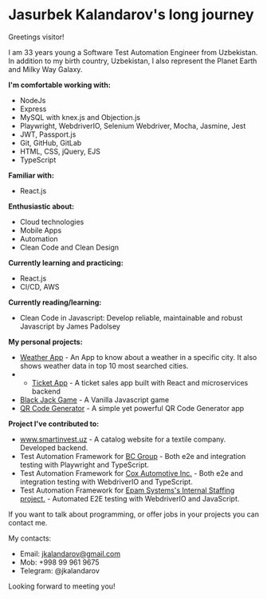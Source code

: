 # Jasurbek Kalandarov's long journey

Greetings visitor!

I am 33 years young a Software Test Automation Engineer from Uzbekistan. In addition to my birth country, Uzbekistan, I also represent the Planet Earth and Milky Way Galaxy.

<strong>I'm comfortable working with:</strong>
- NodeJs
- Express
- MySQL with knex.js and Objection.js
- Playwright, WebdriverIO, Selenium Webdriver, Mocha, Jasmine, Jest
- JWT, Passport.js
- Git, GitHub, GitLab
- HTML, CSS, jQuery, EJS
- TypeScript

<strong>Familiar with:</strong>
- React.js

<strong>Enthusiastic about:</strong>
- Cloud technologies
- Mobile Apps
- Automation
- Clean Code and Clean Design

<strong>Currently learning and practicing:</strong>
- React.js
- CI/CD, AWS

<strong>Currently reading/learning:</strong>
- Clean Code in Javascript: Develop reliable, maintainable and robust Javascript by James Padolsey

<strong>My personal projects:</strong>
- <a href="https://github.com/jkalandarov/WeatherApp">Weather App</a> - An App to know about a weather in a specific city. It also shows weather data in top 10 most searched cities.
- - <a href="https://github.com/jkalandarov/microservices-ticket-app">Ticket App</a> - A ticket sales app built with React and microservices backend
- <a href="https://github.com/jkalandarov/BlackJackGame">Black Jack Game</a> - A Vanilla Javascript game
- <a href="https://quiet-gorge-87066.herokuapp.com/">QR Code Generator</a> - A simple yet powerful QR Code Generator app

<strong>Project I've contributed to:</strong>
- <a href="https://smartinvest.uz">www.smartinvest.uz</a> - A catalog website for a textile company. Developed backend.
- Test Automation Framework for <a href="https://bc.group/">BC Group</a> - Both e2e and integration testing with Playwright and TypeScript.
- Test Automation Framework for <a href="https://www.coxautoinc.com/">Cox Automotive Inc.</a> - Both e2e and integration testing with WebdriverIO and TypeScript.
- Test Automation Framework for <a href="https://www.epam.com/">Epam Systems's Internal Staffing project.</a> - Automated E2E testing with WebdriverIO and JavaScript.

If you want to talk about programming, or offer jobs in your projects you can contact me.

My contacts:
- Email: jkalandarov@gmail.com
- Mob: +998 99 961 9675
- Telegram: @jkalandarov

Looking forward to meeting you!
